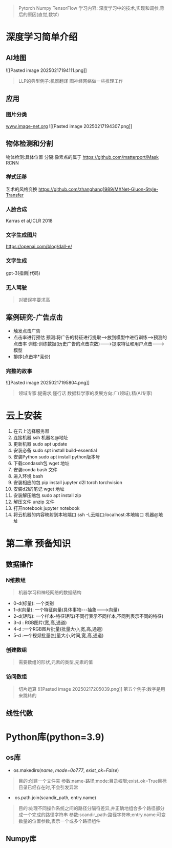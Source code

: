 > Pytorch Numpy TensorFlow
> 学习内容: 深度学习中的技术,实现和调参,背后的原因(直觉,数学)

# 深度学习简单介绍
## AI地图
![[Pasted image 20250217194111.png]]
> LLP的典型例子:机器翻译
> 图神经网络做一些推理工作
## 应用
### 图片分类
www.image-net.org
![[Pasted image 20250217194307.png]]
## 物体检测和分割
物体检测:具体位置
分隔:像素点的属于
https://github.com/matterport/Mask RCNN
### 样式迁移
艺术的风格变换
https://github.com/zhanghang1989/MXNet-Gluon-Style-Transfer
### 人脸合成
Karras et al,ICLR 2018
### 文字生成图片
https://openai.com/blog/dall-e/
### 文字生成
gpt-3(指南|代码)
### 无人驾驶
> 对错误率要求高
## 案例研究-广告点击
- 触发点击广告
-  点击率进行预估
预测:将广告的特征进行提取-->放到模型中进行训练-->预测的点击率
训练:训练数据(历史广告的点击次数)--->提取特征和用户点击--->模型
-  排序(点击率\*竞价)
### 完整的故事
![[Pasted image 20250217195804.png]]
> 领域专家:提需求;懂行话 
> 数据科学家的发展方向:广(领域);精(AI专家)
# 云上安装
1. 在云上选择服务器
2. 连接机器 ssh 机器名@地址
3. 更新机器 sudo apt update 
4. 安装必备 sudo spt install build-essential
5. 安装Python sudo apt install python版本号
6. 下载condassh包 wget 地址
7. 安装conda bash 文件
8. 进入环境 bash
9. 安装相应的包 pip install jupyter d2l torch torchvision
10. 安装d2l的笔记 wget 地址
11. 安装解压缩包 sudo apt install zip 
12. 解压文件 unzip 文件
13. 打开notebook jupyter notebook
14. 将云机器的内容映射到本地端口 ssh -L云端口:localhost:本地端口 机器@地址
# 第二章 预备知识
## 数据操作
### N维数组
> 机器学习和神经网络的数据结构
- 0-d(标量): 一个类别
- 1-d(向量): 一个特征向量(具体事物---抽象--->向量)
- 2-d(矩阵): 一个样本-特征矩阵(不同行表示不同样本,不同列表示不同的特征)
- 3-d         : RGB图片(宽,高,通道)
- 4-d         :一个RGB图片批量(批量大小,宽,高,通道)
- 5-d         :一个视频批量(批量大小,时间,宽,高,通道)
### 创建数组
> 需要数组的形状,元素的类型,元素的值
### 访问数组
> 切片运算
![[Pasted image 20250217205039.png]]
> 第五个例子:数字是用来跳转的

## 线性代数

# Python库(python=3.9)
## os库
- os.makedirs(_name_, _mode=0o777_, _exist_ok=False_)
> 目的:创建一个文件夹
> 参数:name-路径;mode:目录权限;exist_ok=True目标目录已经存在时,不会引发异常
-  os.path.join(scandir_path, entry.name)
> 目的:处理不同操作系统之间的路径分隔符差异,并正确地组合多个路径部分成一个完成的路径字符串
> 参数:scandir_path:路径字符串;entry.name:可变数量的位置参数,表示一个或多个路径组件

## Numpy库

